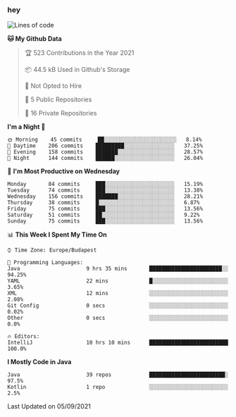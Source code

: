 ### hey

<!--START_SECTION:waka-->
![Lines of code](https://img.shields.io/badge/From%20Hello%20World%20I%27ve%20Written-68293%20lines%20of%20code-blue)

**🐱 My Github Data** 

> 🏆 523 Contributions in the Year 2021
 > 
> 📦 44.5 kB Used in Github's Storage 
 > 
> 🚫 Not Opted to Hire
 > 
> 📜 5 Public Repositories 
 > 
> 🔑 16 Private Repositories  
 > 
**I'm a Night 🦉** 

```text
🌞 Morning    45 commits     ██░░░░░░░░░░░░░░░░░░░░░░░   8.14% 
🌆 Daytime    206 commits    █████████░░░░░░░░░░░░░░░░   37.25% 
🌃 Evening    158 commits    ███████░░░░░░░░░░░░░░░░░░   28.57% 
🌙 Night      144 commits    ██████░░░░░░░░░░░░░░░░░░░   26.04%

```
📅 **I'm Most Productive on Wednesday** 

```text
Monday       84 commits     ███░░░░░░░░░░░░░░░░░░░░░░   15.19% 
Tuesday      74 commits     ███░░░░░░░░░░░░░░░░░░░░░░   13.38% 
Wednesday    156 commits    ███████░░░░░░░░░░░░░░░░░░   28.21% 
Thursday     38 commits     █░░░░░░░░░░░░░░░░░░░░░░░░   6.87% 
Friday       75 commits     ███░░░░░░░░░░░░░░░░░░░░░░   13.56% 
Saturday     51 commits     ██░░░░░░░░░░░░░░░░░░░░░░░   9.22% 
Sunday       75 commits     ███░░░░░░░░░░░░░░░░░░░░░░   13.56%

```


📊 **This Week I Spent My Time On** 

```text
⌚︎ Time Zone: Europe/Budapest

💬 Programming Languages: 
Java                     9 hrs 35 mins       ███████████████████████░░   94.25% 
YAML                     22 mins             █░░░░░░░░░░░░░░░░░░░░░░░░   3.65% 
XML                      12 mins             ░░░░░░░░░░░░░░░░░░░░░░░░░   2.08% 
Git Config               0 secs              ░░░░░░░░░░░░░░░░░░░░░░░░░   0.02% 
Other                    0 secs              ░░░░░░░░░░░░░░░░░░░░░░░░░   0.0%

🔥 Editors: 
IntelliJ                 10 hrs 10 mins      █████████████████████████   100.0%

```

**I Mostly Code in Java** 

```text
Java                     39 repos            ████████████████████████░   97.5% 
Kotlin                   1 repo              ░░░░░░░░░░░░░░░░░░░░░░░░░   2.5%

```



 Last Updated on 05/09/2021
<!--END_SECTION:waka-->
